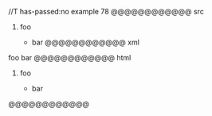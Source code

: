 //T has-passed:no
example 78
@@@@@@@@@@@@ src
1.  foo

    - bar
@@@@@@@@@@@@ xml
<?xml version="1.0" encoding="UTF-8"?>
<!DOCTYPE document SYSTEM "CommonMark.dtd">
<document xmlns="http://commonmark.org/xml/1.0">
  <list type="ordered" start="1" delim="period" tight="false">
    <item>
      <paragraph>
        <text>foo</text>
      </paragraph>
      <list type="bullet" tight="true">
        <item>
          <paragraph>
            <text>bar</text>
          </paragraph>
        </item>
      </list>
    </item>
  </list>
</document>
@@@@@@@@@@@@ html
<ol>
<li>
<p>foo</p>
<ul>
<li>bar</li>
</ul>
</li>
</ol>
@@@@@@@@@@@@
